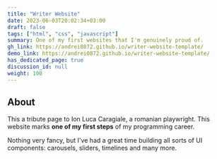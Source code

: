 ```yaml
---
title: "Writer Website"
date: 2023-06-03T20:02:34+03:00
draft: false
tags: ["html", "css", "javascript"]
summary: One of my first websites that I'm genuinely proud of.
gh_link: https://andrei0872.github.io/writer-website-template/
demo_link: https://andrei0872.github.io/writer-website-template/
has_dedicated_page: true
discussion_id: null
weight: 100
---
```


## About

This a tribute page to Ion Luca Caragiale, a romanian playwright. This website marks **one of my first steps** of my programming career.

Nothing very fancy, but I've had a great time building all sorts of UI components: carousels, sliders, timelines and many more.

